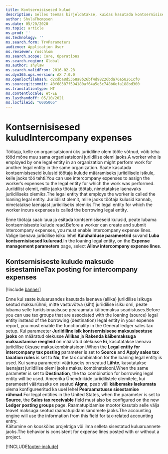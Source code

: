 ```yaml
---
title: Kontsernisisesed kulud
description: Selles teemas kirjeldatakse, kuidas kasutada kontsernisiseseid kulusid töötaja kulude määramiseks juriidilisele isikule, kelle jaoks töö tehti.
author: ShylaThompson
ms.date: 05/20/2020
ms.topic: article
ms.prod: ''
ms.technology: ''
ms.search.form: TrvParameters
audience: Application User
ms.reviewer: roschlom
ms.search.scope: Core, Operations
ms.search.region: Global
ms.author: shylaw
ms.search.validFrom: 2016-02-28
ms.dyn365.ops.version: AX 7.0.0
ms.openlocfilehash: d2cdba8d5368a8b26bf4d98226bda76a58261cf0
ms.sourcegitcommit: 40f68387f594180af64a5e5c748b6efa188bd300
ms.translationtype: HT
ms.contentlocale: et-EE
ms.lasthandoff: 05/10/2021
ms.locfileid: "6005066"
---
```

# <a name="intercompany-expenses"></a><span data-ttu-id="30fe1-103">Kontsernisisesed kulud</span><span class="sxs-lookup"><span data-stu-id="30fe1-103">Intercompany expenses</span></span>

<span data-ttu-id="30fe1-104">Töötaja, kelle on organisatsiooni üks juriidiline olem tööle võtnud, võib teha tööd mõne muu sama organisatsiooni juriidilise olemi jaoks.</span><span class="sxs-lookup"><span data-stu-id="30fe1-104">A worker who is employed by one legal entity in an organization might perform work for another legal entity in the same organization.</span></span> <span data-ttu-id="30fe1-105">Saate kasutada kontsernisiseseid kulusid töötaja kulude määramiseks juriidilisele isikule, kelle jaoks töö tehti.</span><span class="sxs-lookup"><span data-stu-id="30fe1-105">You can use intercompany expenses to assign the worker’s expenses to the legal entity for which the  work was performed.</span></span> <span data-ttu-id="30fe1-106">Juriidilist olemit, mille jaoks töötaja töötab, nimetatakse laenavaks juriidiliseks olemiks.</span><span class="sxs-lookup"><span data-stu-id="30fe1-106">The legal entity that employs the worker is called the loaning legal entity.</span></span> <span data-ttu-id="30fe1-107">Juriidilist olemit, mille jaoks töötaja kulusid kannab, nimetatakse laenajast juriidiliseks olemiks.</span><span class="sxs-lookup"><span data-stu-id="30fe1-107">The legal entity for which the worker incurs expenses is called the borrowing legal entity.</span></span> 

<span data-ttu-id="30fe1-108">Enne töötaja saab luua ja esitada kontsernisiseseid kulusid, peate lubama kontsernisiseste kulude read.</span><span class="sxs-lookup"><span data-stu-id="30fe1-108">Before a worker can create and submit intercompany expenses, you must enable intercompany expense lines.</span></span> <span data-ttu-id="30fe1-109">Valige laenava juriidilise isiku lehel **Kuluhalduse parameetrid** suvand **Luba kontsernisisesed kuluread**.</span><span class="sxs-lookup"><span data-stu-id="30fe1-109">In the loaning legal entity, on the **Expense management parameters** page, select **Allow intercompany expense lines**.</span></span> 

## <a name="tax-posting-for-intercompany-expenses"></a><span data-ttu-id="30fe1-110">Kontsernisiseste kulude maksude sisestamine</span><span class="sxs-lookup"><span data-stu-id="30fe1-110">Tax posting for intercompany expenses</span></span>

[!include [banner](../includes/banner.md)]

<span data-ttu-id="30fe1-111">Enne kui saate kuluaruandes kasutada laenava (allika) juriidilise isikuga seotud maksurühmi, mitte vastuvõtva (siht) juriidilise isiku omi, peate lubama selle funktsionaalsuse pearaamatu käibemaksu seadistuses.</span><span class="sxs-lookup"><span data-stu-id="30fe1-111">Before you can use tax groups that are associated with the loaning (source) legal entity instead of the borrowing (destination) legal entity in your expense report, you must enable the functionality in the General ledger sales tax setup.</span></span> <span data-ttu-id="30fe1-112">Kui parameeter **Juriidiline isik kontsernisisese maksusisestuse jaoks** on määratud olekusse **Allikas** ja **Rakenda käibemaksuga maksustamise reegleid** on määratud olekusse **Ei**, kasutatakse laenava juriidilise üksuse maksukombinatsiooni.</span><span class="sxs-lookup"><span data-stu-id="30fe1-112">When the **Legal entity for intercompany tax posting** parameter is set to **Source** and **Apply sales tax taxation rules** is set to **No**, the tax combination for the loaning legal entity is used.</span></span> <span data-ttu-id="30fe1-113">Kui sama parameetri väärtuseks on seatud **Lähte**, kasutatakse laenajast juriidilise olemi jaoks maksu kombinatsiooni.</span><span class="sxs-lookup"><span data-stu-id="30fe1-113">When the same parameter is set to **Destination**, the tax combination for borrowing legal entity will be used.</span></span> <span data-ttu-id="30fe1-114">Ameerika Ühendriikide juriidilistele olemitele, kui parameetri väärtuseks on seatud **Algne**, peab väli **käibemaks laekumata** olema konfigureeritud ka uuel lehel **Pearaamatusse sisestamise rühmad**.</span><span class="sxs-lookup"><span data-stu-id="30fe1-114">For legal entities in the United States, when the parameter is set to **Source**, the **Sales tax receivable** field must also be configured on the new **Ledger posting groups** page.</span></span> <span data-ttu-id="30fe1-115">Raamatupidamise mootor kasutab selle välja teavet maksuga seotud raamatupidamisandmete jaoks.</span><span class="sxs-lookup"><span data-stu-id="30fe1-115">The accounting engine will use the information from this field for tax-related accounting entry.</span></span>   
<span data-ttu-id="30fe1-116">Käitumine on kooskõlas projektiga või ilma selleta sisestatud kuluaruannete jaoks.</span><span class="sxs-lookup"><span data-stu-id="30fe1-116">The behavior is consistent for expense lines posted with or without a project.</span></span>  


[!INCLUDE[footer-include](../includes/footer-banner.md)]